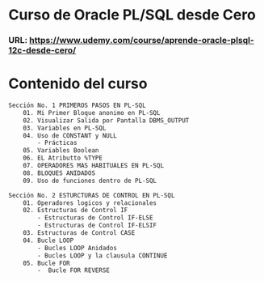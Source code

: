 # Curso de Oracle PL/SQL desde Cero
### URL: https://www.udemy.com/course/aprende-oracle-plsql-12c-desde-cero/

# Contenido del curso
```bash
Sección No. 1 PRIMEROS PASOS EN PL-SQL
    01. Mi Primer Bloque anonimo en PL-SQL
    02. Visualizar Salida por Pantalla DBMS_OUTPUT
    03. Variables en PL-SQL
    04. Uso de CONSTANT y NULL
        - Prácticas
    05. Variables Boolean
    06. EL Atributto %TYPE
    07. OPERADORES MAS HABITUALES EN PL-SQL
    08. BLOQUES ANIDADOS
    09. Uso de funciones dentro de PL-SQL

Sección No. 2 ESTURCTURAS DE CONTROL EN PL-SQL   
    01. Operadores logicos y relacionales 
    02. Estructuras de Control IF
        - Estructuras de Control IF-ELSE
        - Estructuras de Control IF-ELSIF
    03. Estructuras de Control CASE
    04. Bucle LOOP
        - Bucles LOOP Anidados
        - Bucles LOOP y la clausula CONTINUE
    05. Bucle FOR
        -  Bucle FOR REVERSE
```
